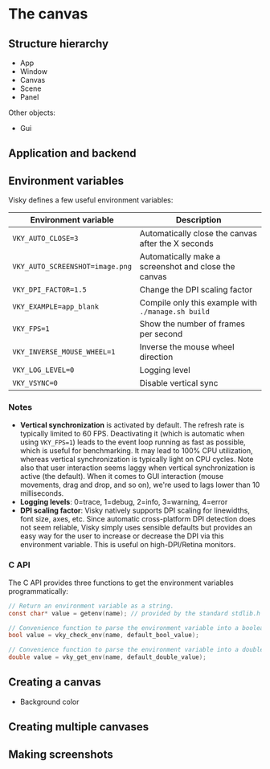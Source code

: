 # The canvas

## Structure hierarchy

- App
- Window
- Canvas
- Scene
- Panel

Other objects:

- Gui


## Application and backend

## Environment variables

Visky defines a few useful environment variables:

| Environment variable              | Description                                           |
|-----------------------------------|-------------------------------------------------------|
| `VKY_AUTO_CLOSE=3`                | Automatically close the canvas after the X seconds    |
| `VKY_AUTO_SCREENSHOT=image.png`   | Automatically make a screenshot and close the canvas  |
| `VKY_DPI_FACTOR=1.5`              | Change the DPI scaling factor                         |
| `VKY_EXAMPLE=app_blank`           | Compile only this example with `./manage.sh build`    |
| `VKY_FPS=1`                       | Show the number of frames per second                  |
| `VKY_INVERSE_MOUSE_WHEEL=1`       | Inverse the mouse wheel direction                     |
| `VKY_LOG_LEVEL=0`                 | Logging level                                         |
| `VKY_VSYNC=0`                     | Disable vertical sync                                 |

### Notes

* **Vertical synchronization** is activated by default. The refresh rate is typically limited to 60 FPS. Deactivating it (which is automatic when using `VKY_FPS=1`) leads to the event loop running as fast as possible, which is useful for benchmarking. It may lead to 100% CPU utilization, whereas vertical synchronization is typically light on CPU cycles. Note also that user interaction seems laggy when vertical synchronization is active (the default). When it comes to GUI interaction (mouse movements, drag and drop, and so on), we're used to lags lower than 10 milliseconds.
* **Logging levels**: 0=trace, 1=debug, 2=info, 3=warning, 4=error
* **DPI scaling factor**: Visky natively supports DPI scaling for linewidths, font size, axes, etc. Since automatic cross-platform DPI detection does not seem reliable, Visky simply uses sensible defaults but provides an easy way for the user to increase or decrease the DPI via this environment variable. This is useful on high-DPI/Retina monitors.

### C API

The C API provides three functions to get the environment variables programmatically:

```c
// Return an environment variable as a string.
const char* value = getenv(name); // provided by the standard stdlib.h

// Convenience function to parse the environment variable into a boolean.
bool value = vky_check_env(name, default_bool_value);

// Convenience function to parse the environment variable into a double-precision floating-point number.
double value = vky_get_env(name, default_double_value);
```


## Creating a canvas

* Background color

## Creating multiple canvases

## Making screenshots
